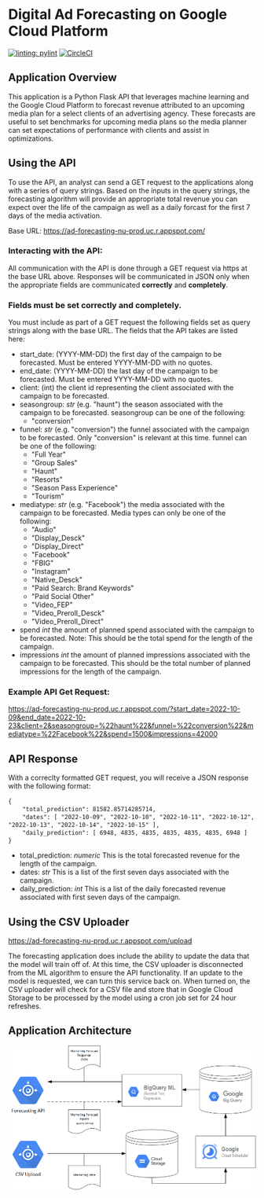 # Digital Ad Forecasting on Google Cloud Platform
[![linting: pylint](https://img.shields.io/badge/linting-pylint-yellowgreen)](https://github.com/PyCQA/pylint)
[![CircleCI](https://dl.circleci.com/status-badge/img/gh/agentdanger/ad-forecasting-gcp/tree/main.svg?style=svg&circle-token=88a4a43346f2808df6c5f1508b8b07a7174ff7dd)](https://dl.circleci.com/status-badge/redirect/gh/agentdanger/ad-forecasting-gcp/tree/main)

## Application Overview
This application is a Python Flask API that leverages machine learning and the Google Cloud Platform to forecast revenue attributed to an upcoming media plan for a select clients of an advertising agency. These forecasts are useful to set benchmarks for upcoming media plans so the media planner can set expectations of performance with clients and assist in optimizations.

## Using the API
To use the API, an analyst can send a GET request to the applications along with a series of query strings.  Based on the inputs in the query strings, the forecasting algorithm will provide an appropriate total revenue you can expect over the life of the campaign as well as a daily forcast for the first 7 days of the media activation.

Base URL:  https://ad-forecasting-nu-prod.uc.r.appspot.com/

### Interacting with the API:

All communication with the API is done through a GET request via https at the base URL above.  Responses will be communicated in JSON only when the appropriate fields are communicated <b>correctly</b> and <b>completely</b>.  

### Fields must be set correctly and completely.

You must include as part of a GET request the following fields set as query strings along with the base URL. The fields that the API takes are listed here:

- start_date:  (YYYY-MM-DD) the first day of the campaign to be forecasted.  Must be entered YYYY-MM-DD with no quotes.
- end_date: (YYYY-MM-DD) the last day of the campaign to be forecasted.  Must be entered YYYY-MM-DD with no quotes.
- client:  (int) the client id representing the client associated with the campaign to be forecasted.
- seasongroup: <i>str</i> (e.g. "haunt") the season associated with the campaign to be forecasted.
    seasongroup can be one of the following:
    - "conversion"
- funnel:  <i>str</i> (e.g. "conversion") the funnel associated with the campaign to be forecasted.  Only "conversion" is relevant at this time.
    funnel can be one of the following:
    - "Full Year"
    - "Group Sales"
    - "Haunt"
    - "Resorts"
    - "Season Pass Experience"
    - "Tourism"
- mediatype: <i>str</i> (e.g. "Facebook") the media associated with the campaign to be forecasted.
    Media types can only be one of the following:
    - "Audio"
    - "Display_Desck"
    - "Display_Direct"
    - "Facebook"
    - "FBIG"
    - "Instagram"
    - "Native_Desck"
    - "Paid Search: Brand Keywords"
    - "Paid Social Other"
    - "Video_FEP"
    - "Video_Preroll_Desck"
    - "Video_Preroll_Direct"
- spend <i>int</i> the amount of planned spend associated with the campaign to be forecasted.  Note:  This should be the total spend for the length of the campaign.
- impressions <i>int</i> the amount of planned impressions associated with the campaign to be forecasted.  This should be the total number of planned impressions for the length of the campaign.

### Example API Get Request:

https://ad-forecasting-nu-prod.uc.r.appspot.com/?start_date=2022-10-09&end_date=2022-10-23&client=2&seasongroup=%22haunt%22&funnel=%22conversion%22&mediatype=%22Facebook%22&spend=1500&impressions=42000

## API Response

With a correclty formatted GET request, you will receive a JSON response with the following format:

```
{ 
	"total_prediction": 81582.85714285714, 
	"dates": [ "2022-10-09", "2022-10-10", "2022-10-11", "2022-10-12", "2022-10-13", "2022-10-14", "2022-10-15" ], 
	"daily_prediction": [ 6948, 4835, 4835, 4835, 4835, 4835, 6948 ] 
}
```
- total_prediction:  <i>numeric</i> This is the total forecasted revenue for the length of the campaign.
- dates: <i>str</i> This is a list of the first seven days associated with the campaign.
- daily_prediction: <i>int</i> This is a list of the daily forecasted revenue associated with first seven days of the campaign.

## Using the CSV Uploader

https://ad-forecasting-nu-prod.uc.r.appspot.com/upload

The forecasting application does include the ability to update the data that the model will train off of.  At this time, the CSV uploader is disconnected from the ML algorithm to ensure the API functionality.  If an update to the model is requested, we can turn this service back on.  When turned on, the CSV uploader will check for a CSV file and store that in Google Cloud Storage to be processed by the model using a cron job set for 24 hour refreshes.

## Application Architecture

![Application Architecture](/documentation/application_diagram.png)